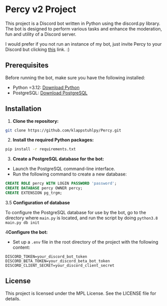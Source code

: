 # Percy v2 Project

This project is a Discord bot written in Python using the discord.py library. The bot is designed to perform various tasks and enhance the moderation, fun and utility of a Discord server.

I would prefer if you not run an instance of my bot, just invite Percy to your Discord but clicking [this](https://discord.com/api/oauth2/authorize?client_id=1070054930125176923&permissions=1480988813527&scope=bot%20applications.commands) link. :)

## Prerequisites

Before running the bot, make sure you have the following installed:

- Python =3.12: [Download Python](https://www.python.org/downloads/)
- PostgreSQL: [Download PostgreSQL](https://www.postgresql.org/download/)

## Installation

1. **Clone the repository:**

```bash
git clone https://github.com/klappstuhlpy/Percy.git
```

2. **Install the required Python packages:**

```bash
pip install -r requirements.txt
```

3. **Create a PostgreSQL database for the bot:**

- Launch the PostgreSQL command-line interface.
- Run the following command to create a new database:

```sql
CREATE ROLE percy WITH LOGIN PASSWORD 'password';
CREATE DATABASE percy OWNER percy;
CREATE EXTENSION pg_trgm;
```

3.5 **Configuration of database**

To configure the PostgreSQL database for use by the bot, go to the directory where `main.py` is located, and run the script by doing `python3.8 main.py db init`

4**Configure the bot:**

- Set up a ``.env`` file in the root directory of the project with the following content:

```env
DISCORD_TOKEN=your_discord_bot_token
DISCORD_BETA_TOKEN=your_discord_beta_bot_token
DISCORD_CLIENT_SECRET=your_discord_client_secret
```

## License

This project is licensed under the MPL License. See the LICENSE file for details.
